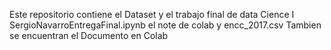 Este repositorio contiene el Dataset y el trabajo final de data Cience I SergioNavarroEntregaFinal.ipynb  el note de colab y encc_2017.csv
Tambien se encuentran el Documento en Colab 
